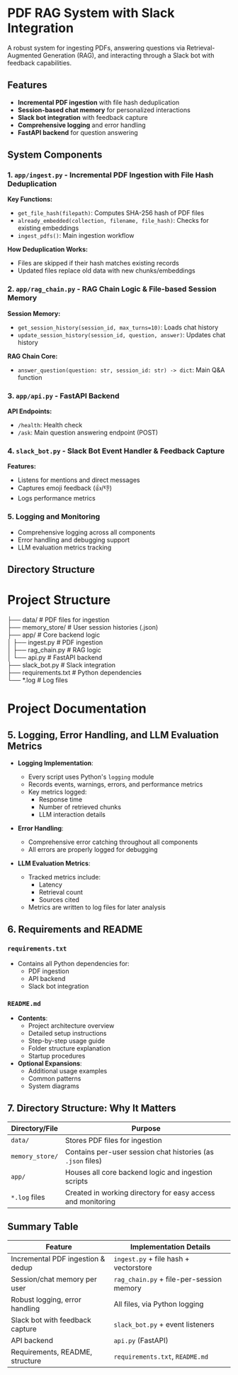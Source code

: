 # PDF RAG System with Slack Integration

A robust system for ingesting PDFs, answering questions via Retrieval-Augmented Generation (RAG), and interacting through a Slack bot with feedback capabilities.

## Features

- **Incremental PDF ingestion** with file hash deduplication
- **Session-based chat memory** for personalized interactions
- **Slack bot integration** with feedback capture
- **Comprehensive logging** and error handling
- **FastAPI backend** for question answering

## System Components

### 1. `app/ingest.py` - Incremental PDF Ingestion with File Hash Deduplication

**Key Functions:**
- `get_file_hash(filepath)`: Computes SHA-256 hash of PDF files
- `already_embedded(collection, filename, file_hash)`: Checks for existing embeddings
- `ingest_pdfs()`: Main ingestion workflow

**How Deduplication Works:**
- Files are skipped if their hash matches existing records
- Updated files replace old data with new chunks/embeddings

### 2. `app/rag_chain.py` - RAG Chain Logic & File-based Session Memory

**Session Memory:**
- `get_session_history(session_id, max_turns=10)`: Loads chat history
- `update_session_history(session_id, question, answer)`: Updates chat history

**RAG Chain Core:**
- `answer_question(question: str, session_id: str) -> dict`: Main Q&A function

### 3. `app/api.py` - FastAPI Backend

**API Endpoints:**
- `/health`: Health check
- `/ask`: Main question answering endpoint (POST)

### 4. `slack_bot.py` - Slack Bot Event Handler & Feedback Capture

**Features:**
- Listens for mentions and direct messages
- Captures emoji feedback (👍/👎)
- Logs performance metrics

### 5. Logging and Monitoring

- Comprehensive logging across all components
- Error handling and debugging support
- LLM evaluation metrics tracking

## Directory Structure

# Project Structure

├── data/               # PDF files for ingestion  
├── memory_store/       # User session histories (.json)  
├── app/                # Core backend logic  
│   ├── ingest.py       # PDF ingestion  
│   ├── rag_chain.py    # RAG logic  
│   └── api.py          # FastAPI backend  
├── slack_bot.py        # Slack integration  
├── requirements.txt    # Python dependencies  
└── *.log               # Log files  


# Project Documentation

## 5. Logging, Error Handling, and LLM Evaluation Metrics

- **Logging Implementation**:
  - Every script uses Python's `logging` module
  - Records events, warnings, errors, and performance metrics
  - Key metrics logged:
    - Response time
    - Number of retrieved chunks
    - LLM interaction details

- **Error Handling**:
  - Comprehensive error catching throughout all components
  - All errors are properly logged for debugging

- **LLM Evaluation Metrics**:
  - Tracked metrics include:
    - Latency
    - Retrieval count
    - Sources cited
  - Metrics are written to log files for later analysis

## 6. Requirements and README

### `requirements.txt`
- Contains all Python dependencies for:
  - PDF ingestion
  - API backend
  - Slack bot integration

### `README.md`
- **Contents**:
  - Project architecture overview
  - Detailed setup instructions
  - Step-by-step usage guide
  - Folder structure explanation
  - Startup procedures
- **Optional Expansions**:
  - Additional usage examples
  - Common patterns
  - System diagrams

## 7. Directory Structure: Why It Matters

| Directory/File       | Purpose                                                                 |
|----------------------|-------------------------------------------------------------------------|
| `data/`              | Stores PDF files for ingestion                                         |
| `memory_store/`      | Contains per-user session chat histories (as `.json` files)            |
| `app/`               | Houses all core backend logic and ingestion scripts                    |
| `*.log` files        | Created in working directory for easy access and monitoring            |

## Summary Table

| Feature                              | Implementation Details                                  |
|--------------------------------------|--------------------------------------------------------|
| Incremental PDF ingestion & dedup    | `ingest.py` + file hash + vectorstore                  |
| Session/chat memory per user         | `rag_chain.py` + file-per-session memory               |
| Robust logging, error handling       | All files, via Python logging                          |
| Slack bot with feedback capture      | `slack_bot.py` + event listeners                       |
| API backend                          | `api.py` (FastAPI)                                     |
| Requirements, README, structure      | `requirements.txt`, `README.md`                        |
